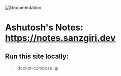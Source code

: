 ![Documentation](https://github.com/sanzgiri/notes/workflows/Documentation/badge.svg) 

# Ashutosh's Notes: https://notes.sanzgiri.dev

## Run this site locally: 

> docker-compose up
